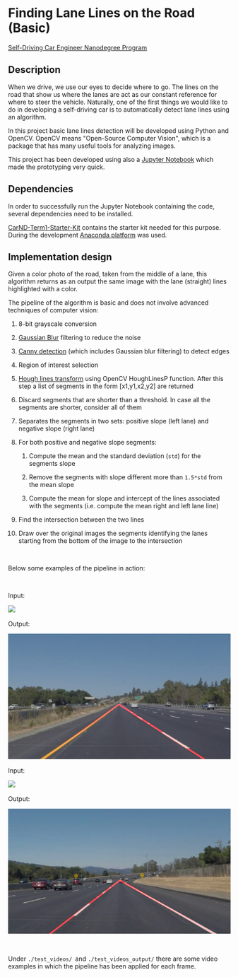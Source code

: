 **Finding Lane Lines on the Road (Basic)**
==========================================

[Self-Driving Car Engineer Nanodegree Program](http://www.udacity.com/drive)

Description
-----------

When we drive, we use our eyes to decide where to go. The lines on the road that
show us where the lanes are act as our constant reference for where to steer the
vehicle. Naturally, one of the first things we would like to do in developing a
self-driving car is to automatically detect lane lines using an algorithm.

In this project basic lane lines detection will be developed using Python and
OpenCV. OpenCV means "Open-Source Computer Vision", which is a package that has
many useful tools for analyzing images.

This project has been developed using also a [Jupyter
Notebook](https://jupyter.org/) which made the prototyping very quick.

Dependencies
------------

In order to successfully run the Jupyter Notebook containing the code, several
dependencies need to be installed.

[CarND-Term1-Starter-Kit](https://github.com/udacity/CarND-Term1-Starter-Kit)
contains the starter kit needed for this purpose. During the development
[Anaconda platform](https://www.anaconda.com/) was used.

Implementation design
---------------------

Given a color photo of the road, taken from the middle of a lane, this algorithm
returns as an output the same image with the lane (straight) lines highlighted
with a color.

The pipeline of the algorithm is basic and does not involve advanced techniques
of computer vision:

1.  8-bit grayscale conversion

2.  [Gaussian
    Blur](https://docs.opencv.org/3.1.0/d4/d13/tutorial_py_filtering.html)
    filtering to reduce the noise

3.  [Canny
    detection](https://docs.opencv.org/3.1.0/da/d22/tutorial_py_canny.html)
    (which includes Gaussian blur filtering) to detect edges

4.  Region of interest selection

5.  [Hough lines
    transform](https://docs.opencv.org/2.4/doc/tutorials/imgproc/imgtrans/hough_lines/hough_lines.html)
    using OpenCV HoughLinesP function. After this step a list of segments in the
    form [x1,y1,x2,y2] are returned

6.  Discard segments that are shorter than a threshold. In case all the segments
    are shorter, consider all of them

7.  Separates the segments in two sets: positive slope (left lane) and negative
    slope (right lane)

8.  For both positive and negative slope segments:

    1.  Compute the mean and the standard deviation (`std`) for the segments
        slope

    2.  Remove the segments with slope different more than `1.5*std` from the
        mean slope

    3.  Compute the mean for slope and intercept of the lines associated with
        the segments (i.e. compute the mean right and left lane line)

9.  Find the intersection between the two lines

10. Draw over the original images the segments identifying the lanes starting
    from the bottom of the image to the intersection

 

Below some examples of the pipeline in action:

 

Input:

![](test_images/solidYellowLeft.jpg)

Output:

![](test_images_output/solidYellowLeft.jpg)

Input:

![](test_images/solidWhiteCurve.jpg)

Output:

![](test_images_output/solidWhiteCurve.jpg)

 

Under `./test_videos/ `and `./test_videos_output/` there are some video examples
in which the pipeline has been applied for each frame.

 
